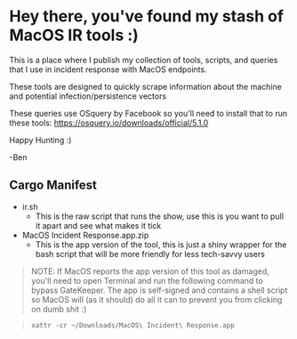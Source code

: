 # Hey there, you've found my stash of MacOS IR tools :)
This is a place where I publish my collection of tools, scripts, and queries that I use in incident response with MacOS endpoints.

These tools are designed to quickly scrape information about the machine and potential infection/persistence vectors

These queries use OSquery by Facebook so you'll need to install that to run these tools: https://osquery.io/downloads/official/5.1.0

Happy Hunting :)

-Ben

## Cargo Manifest

- ir.sh
  - This is the raw script that runs the show, use this is you want to pull it apart and see what makes it tick
- MacOS Incident Response.app.zip
  - This is the app version of the tool, this is just a shiny wrapper for the bash script that will be more friendly for less tech-savvy users

> NOTE: If MacOS reports the app version of this tool as damaged, you'll need to open Terminal and run the following command to bypass GateKeeper. The app is self-signed and contains a shell script so MacOS will (as it should) do all it can to prevent you from clicking on dumb shit :)

> `xattr -cr ~/Downloads/MacOS\ Incident\ Response.app`
